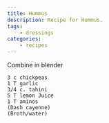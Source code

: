 ```yaml
---
title: Hummus
description: Recipe for Hummus.
tags:
    - dressings
categories:
    - recipes
---
```


Combine in blender

```
3 c chickpeas
1 T garlic
3/4 c. tahini
5 T lemon Juice
1 T aminos
(Dash cayenne)
(Broth/water)
```